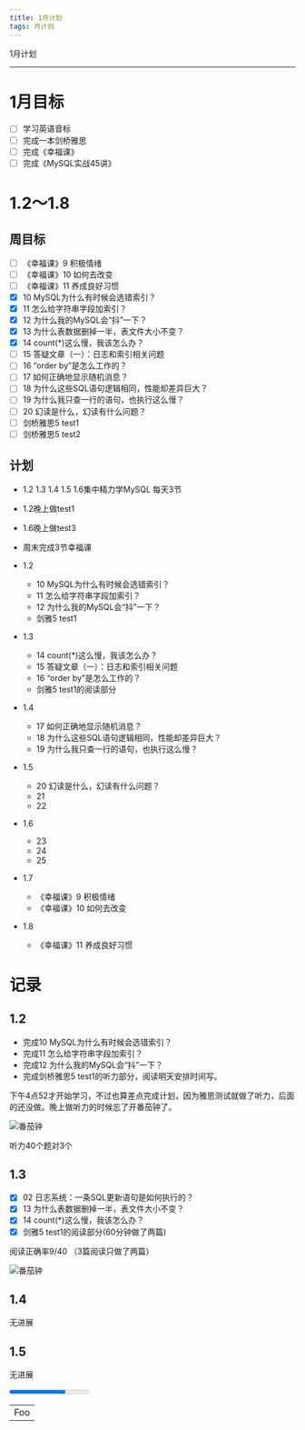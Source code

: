 ```yaml
---
title: 1月计划
tags: 月计划
---
```


1月计划

<!--more-->

---

# 1月目标
- [ ]  学习英语音标
- [ ]  完成一本剑桥雅思
- [ ]  完成《幸福课》
- [ ]  完成《MySQL实战45讲》

# 1.2～1.8
## 周目标
- [ ]  《幸福课》9 积极情绪
- [ ]  《幸福课》10 如何去改变
- [ ]  《幸福课》11 养成良好习惯
- [x]  10  MySQL为什么有时候会选错索引？
- [x]  11  怎么给字符串字段加索引？
- [x]  12  为什么我的MySQL会“抖”一下？
- [x]  13  为什么表数据删掉一半，表文件大小不变？
- [x]  14  count(*)这么慢，我该怎么办？
- [ ]  15  答疑文章（一）：日志和索引相关问题
- [ ]  16  “order by”是怎么工作的？
- [ ]  17  如何正确地显示随机消息？
- [ ]  18  为什么这些SQL语句逻辑相同，性能却差异巨大？
- [ ]  19  为什么我只查一行的语句，也执行这么慢？
- [ ]  20  幻读是什么，幻读有什么问题？
- [ ]  剑桥雅思5 test1
- [ ]  剑桥雅思5 test2

## 计划
- 1.2 1.3 1.4 1.5 1.6集中精力学MySQL 每天3节
- 1.2晚上做test1
- 1.6晚上做test3
- 周末完成3节幸福课


- 1.2
    - 10  MySQL为什么有时候会选错索引？
    - 11  怎么给字符串字段加索引？
    - 12  为什么我的MySQL会“抖”一下？
    - 剑雅5 test1
- 1.3
    - 14  count(*)这么慢，我该怎么办？
    - 15  答疑文章（一）：日志和索引相关问题
    - 16  “order by”是怎么工作的？
    - 剑雅5 test1的阅读部分
- 1.4
    - 17  如何正确地显示随机消息？
    - 18  为什么这些SQL语句逻辑相同，性能却差异巨大？
    - 19  为什么我只查一行的语句，也执行这么慢？
- 1.5
    - 20  幻读是什么，幻读有什么问题？
    - 21 
    - 22
- 1.6
    - 23
    - 24
    - 25 
- 1.7
    - 《幸福课》9 积极情绪
    - 《幸福课》10 如何去改变
- 1.8
    - 《幸福课》11 养成良好习惯

# 记录
## 1.2
- 完成10  MySQL为什么有时候会选错索引？
- 完成11  怎么给字符串字段加索引？
- 完成12  为什么我的MySQL会“抖”一下？
- 完成剑桥雅思5 test1的听力部分，阅读明天安排时间写。

下午4点52才开始学习，不过也算差点完成计划，因为雅思测试就做了听力，后面的还没做。晚上做听力的时候忘了开番茄钟了。

![番茄钟](/notebook/img/2023-01-01-1%E6%9C%88%E8%AE%A1%E5%88%92-%E7%95%AA%E8%8C%84%E9%92%9F%E6%88%AA%E5%9B%BE.png)

听力40个题对3个

## 1.3
- [x] 02 日志系统：一条SQL更新语句是如何执行的？
- [x] 13 为什么表数据删掉一半，表文件大小不变？
- [x] 14 count(*)这么慢，我该怎么办？
- [x] 剑雅5 test1的阅读部分(60分钟做了两篇)

阅读正确率9/40 （3篇阅读只做了两篇）

![番茄钟](/notebook/img/iShot_2023-01-03_22.50.25.png)

## 1.4
无进展
## 1.5
无进展

<html>
<p>
    <progress value=70 max="100" id="p1">70 %</progress>
</p>
<script>
    var mochuid = document.getElementById("p1");

    // for (var i = 0; i < 50; i++) {
    //     mochuid.setAttribute("value", i);
    // }

    let start = Date.now();

    let timer = setInterval(function () {
        let timePassed = Date.now() - start;

        train.style.left = timePassed / 5 + 'px';
        p1.value = (timePassed / 50) % 100
        if (timePassed > 2000000) clearInterval(timer);

    }, 20);

</script>

</html>

<table>
    <tr>
        <td>Foo</td>
    </tr>
</table>
